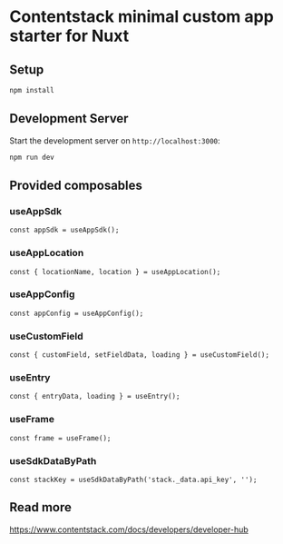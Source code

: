 # Contentstack minimal custom app starter for Nuxt

## Setup

```bash
npm install
```

## Development Server

Start the development server on `http://localhost:3000`:

```bash
npm run dev
```

## Provided composables

### useAppSdk

`const appSdk = useAppSdk();`

### useAppLocation

`const { locationName, location } = useAppLocation();`

### useAppConfig

`const appConfig = useAppConfig();`

### useCustomField

`const { customField, setFieldData, loading } = useCustomField();`

### useEntry

`const { entryData, loading } = useEntry();`

### useFrame

`const frame = useFrame();`

### useSdkDataByPath

`const stackKey = useSdkDataByPath('stack._data.api_key', '');`

## Read more

https://www.contentstack.com/docs/developers/developer-hub
